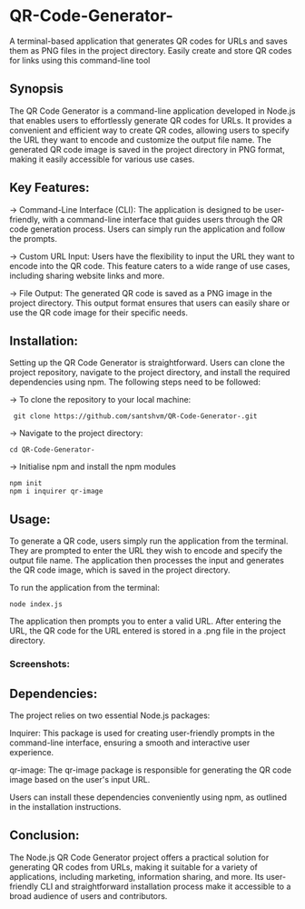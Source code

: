 # QR-Code-Generator-

A terminal-based application that generates QR codes for URLs and saves them as PNG files in the project directory. Easily create and store QR codes for links using this command-line tool

## Synopsis 

The QR Code Generator is a command-line application developed in Node.js that enables users to effortlessly generate QR codes for URLs. It provides a convenient and efficient way to create QR codes, allowing users to specify the URL they want to encode and customize the output file name. The generated QR code image is saved in the project directory in PNG format, making it easily accessible for various use cases.

## Key Features:

-> Command-Line Interface (CLI): The application is designed to be user-friendly, with a command-line interface that guides users through the QR code generation process. Users can simply run the application and follow the prompts.

-> Custom URL Input: Users have the flexibility to input the URL they want to encode into the QR code. This feature caters to a wide range of use cases, including sharing website links and more.

-> File Output: The generated QR code is saved as a PNG image in the project directory. This output format ensures that users can easily share or use the QR code image for their specific needs.

## Installation:

Setting up the QR Code Generator is straightforward. Users can clone the project repository, navigate to the project directory, and install the required dependencies using npm. The following steps need to be followed:  

-> To clone the repository to your local machine: 

```
 git clone https://github.com/santshvm/QR-Code-Generator-.git
 ```

-> Navigate to the project directory: 

```
cd QR-Code-Generator-
```
-> Initialise npm and install the npm modules 

```
npm init 
npm i inquirer qr-image 
```

## Usage:

To generate a QR code, users simply run the application from the terminal. They are prompted to enter the URL they wish to encode and specify the output file name. The application then processes the input and generates the QR code image, which is saved in the project directory. 

To run the application from the terminal: 

```
node index.js 
```
The application then prompts you to enter a valid URL. After entering the URL, the QR code for the URL entered is stored in a .png file in the project directory. 

### Screenshots: 




## Dependencies:

The project relies on two essential Node.js packages:

Inquirer: This package is used for creating user-friendly prompts in the command-line interface, ensuring a smooth and interactive user experience.

qr-image: The qr-image package is responsible for generating the QR code image based on the user's input URL.

Users can install these dependencies conveniently using npm, as outlined in the installation instructions.

## Conclusion:

The Node.js QR Code Generator project offers a practical solution for generating QR codes from URLs, making it suitable for a variety of applications, including marketing, information sharing, and more. Its user-friendly CLI and straightforward installation process make it accessible to a broad audience of users and contributors.